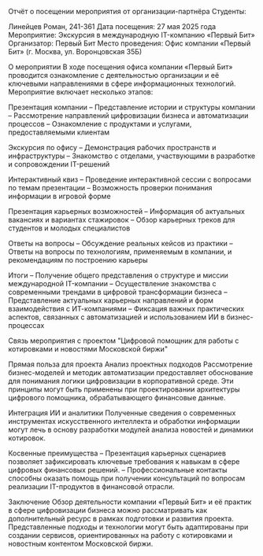 Отчёт о посещении мероприятия от организации-партнёра
Студенты:

Линейцев Роман, 241-361
Дата посещения: 27 мая 2025 года
Мероприятие: Экскурсия в международную IT-компанию «Первый Бит»
Организатор: Первый Бит
Место проведения: Офис компании «Первый Бит» (г. Москва, ул. Воронцовская 35Б)

О мероприятии
В ходе посещения офиса компании «Первый Бит» проводится ознакомление с деятельностью организации и её ключевыми направлениями в сфере информационных технологий. Мероприятие включает несколько этапов:

Презентация компании
– Представление истории и структуры компании
– Рассмотрение направлений цифровизации бизнеса и автоматизации процессов
– Ознакомление с продуктами и услугами, предоставляемыми клиентам

Экскурсия по офису
– Демонстрация рабочих пространств и инфраструктуры
– Знакомство с отделами, участвующими в разработке и сопровождении IT-решений

Интерактивный квиз
– Проведение интерактивной сессии с вопросами по темам презентации
– Возможность проверки понимания информации в игровой форме

Презентация карьерных возможностей
– Информация об актуальных вакансиях и вариантах стажировок
– Обзор карьерных треков для студентов и молодых специалистов

Ответы на вопросы
– Обсуждение реальных кейсов из практики
– Ответы на вопросы по технологиям, применяемым в компании, и рекомендациям по построению карьеры

Итоги
– Получение общего представления о структуре и миссии международной IT-компании
– Осуществление знакомства с современными трендами в цифровой трансформации бизнеса
– Представление актуальных карьерных направлений и форм взаимодействия с ИТ-компаниями
– Фиксация важных практических аспектов, связанных с автоматизацией и использованием ИИ в бизнес-процессах

Связь мероприятия с проектом
"Цифровой помощник для работы с котировками и новостями Московской биржи"

Прямая польза для проекта
Анализ проектных подходов
Рассмотрение бизнес-моделей и методик автоматизации предоставляет обоснование для понимания логики цифровизации в корпоративной среде. Эти принципы могут быть применены при проектировании архитектуры цифрового помощника, обрабатывающего финансовые данные.

Интеграция ИИ и аналитики
Полученные сведения о современных инструментах искусственного интеллекта и обработки информации могут лечь в основу разработки модулей анализа новостей и динамики котировок.

Косвенные преимущества
– Презентация карьерных сценариев позволяет зафиксировать ключевые требования к навыкам в сфере цифровых финансовых решений.
– Профессиональные контакты способны оказать помощь при получении консультаций по вопросам реализации IT-продуктов в финансовой отрасли.

Заключение
Обзор деятельности компании «Первый Бит» и её практик в сфере цифровизации бизнеса можно рассматривать как дополнительный ресурс в рамках подготовки и развития проекта. Представленные подходы и технологии могут быть адаптированы при создании сервисов, ориентированных на работу с котировками и новостным контентом Московской биржи.